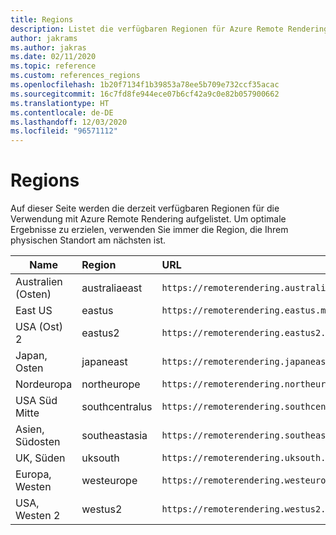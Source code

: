 ```yaml
---
title: Regions
description: Listet die verfügbaren Regionen für Azure Remote Rendering auf.
author: jakrams
ms.author: jakras
ms.date: 02/11/2020
ms.topic: reference
ms.custom: references_regions
ms.openlocfilehash: 1b20f7134f1b39853a78ee5b709e732ccf35acac
ms.sourcegitcommit: 16c7fd8fe944ece07b6cf42a9c0e82b057900662
ms.translationtype: HT
ms.contentlocale: de-DE
ms.lasthandoff: 12/03/2020
ms.locfileid: "96571112"
---
```

# <a name="regions"></a>Regions

Auf dieser Seite werden die derzeit verfügbaren Regionen für die Verwendung mit Azure Remote Rendering aufgelistet. Um optimale Ergebnisse zu erzielen, verwenden Sie immer die Region, die Ihrem physischen Standort am nächsten ist.

| Name | Region | URL |
|-----------|:-----------|:-----------|
| Australien (Osten) | australiaeast | `https://remoterendering.australiaeast.mixedreality.azure.com` |
| East US | eastus | `https://remoterendering.eastus.mixedreality.azure.com` |
| USA (Ost) 2 | eastus2 | `https://remoterendering.eastus2.mixedreality.azure.com` |
| Japan, Osten | japaneast | `https://remoterendering.japaneast.mixedreality.azure.com` |
| Nordeuropa | northeurope | `https://remoterendering.northeurope.mixedreality.azure.com` |
| USA Süd Mitte | southcentralus | `https://remoterendering.southcentralus.mixedreality.azure.com` |
| Asien, Südosten | southeastasia | `https://remoterendering.southeastasia.mixedreality.azure.com` |
| UK, Süden | uksouth | `https://remoterendering.uksouth.mixedreality.azure.com` |
| Europa, Westen | westeurope | `https://remoterendering.westeurope.mixedreality.azure.com` |
| USA, Westen 2 | westus2 | `https://remoterendering.westus2.mixedreality.azure.com` |